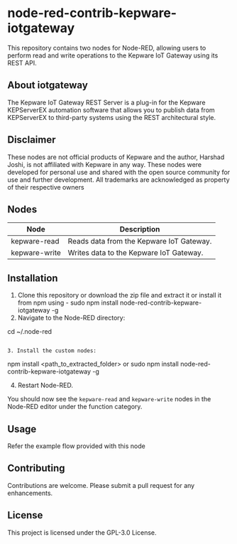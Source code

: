# node-red-contrib-kepware-iotgateway

This repository contains two nodes for Node-RED, allowing users to perform read and write operations to the Kepware IoT Gateway using its REST API.

## About iotgateway 

The Kepware IoT Gateway REST Server is a plug-in for the Kepware KEPServerEX automation software that allows you to publish data from KEPServerEX to third-party systems using the REST architectural style. 

## Disclaimer

These nodes are not official products of Kepware and the author, Harshad Joshi, is not affiliated with Kepware in any way. These nodes were developed for personal use and shared with the open source community for use and further development.
All trademarks are acknowledged as property of their respective owners 

## Nodes

| Node | Description |
|---|---|
| kepware-read | Reads data from the Kepware IoT Gateway. |
| kepware-write | Writes data to the Kepware IoT Gateway. |

## Installation

1. Clone this repository or download the zip file and extract it or install it from npm using - sudo npm install node-red-contrib-kepware-iotgateway -g
2. Navigate to the Node-RED directory:


cd ~/.node-red
```

3. Install the custom nodes:

```
npm install <path_to_extracted_folder> or sudo npm install node-red-contrib-kepware-iotgateway -g


4. Restart Node-RED.

You should now see the `kepware-read` and `kepware-write` nodes in the Node-RED editor under the function category.

## Usage

Refer the example flow provided with this node 

## Contributing

Contributions are welcome. Please submit a pull request for any enhancements.

## License

This project is licensed under the GPL-3.0 License.

